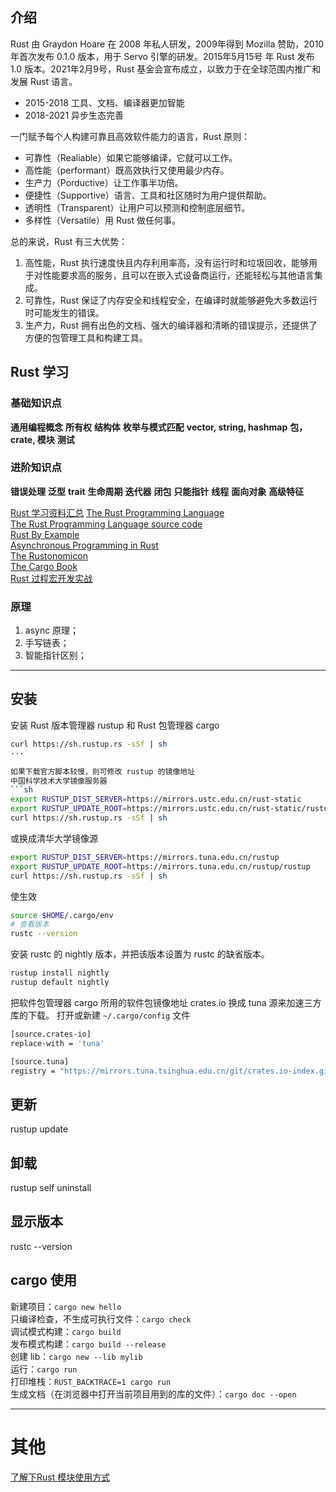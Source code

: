 ## 介绍
Rust 由 Graydon Hoare 在 2008 年私人研发，2009年得到 Mozilla 赞助，2010 年首次发布 0.1.0 版本，用于 Servo 引擎的研发。2015年5月15号 年 Rust 发布 1.0 版本。2021年2⽉9号，Rust 基⾦会宣布成⽴，以致⼒于在全球范围内推⼴和发展 Rust 语⾔。
* 2015-2018 工具、文档、编译器更加智能  
* 2018-2021 异步生态完善  

一门赋予每个人构建可靠且高效软件能力的语言，Rust 原则：
* 可靠性（Realiable）如果它能够编译，它就可以工作。
* 高性能（performant）既高效执行又使用最少内存。
* 生产力（Porductive）让工作事半功倍。
* 便捷性（Supportive）语言、工具和社区随时为用户提供帮助。
* 透明性（Transparent）让用户可以预测和控制底层细节。
* 多样性（Versatile）用 Rust 做任何事。

总的来说，Rust 有三大优势：
1. ⾼性能，Rust 执行速度快且内存利用率高，没有运行时和垃圾回收，能够用于对性能要求高的服务，且可以在嵌入式设备商运行，还能轻松与其他语言集成。
2. 可靠性，Rust 保证了内存安全和线程安全，在编译时就能够避免大多数运行时可能发生的错误。
3. 生产力，Rust 拥有出色的文档、强大的编译器和清晰的错误提示，还提供了方便的包管理工具和构建工具。

## Rust 学习

### 基础知识点
**通用编程概念**  **所有权**  **结构体**  **枚举与模式匹配**
**vector, string, hashmap**  **包，crate, 模块**
**测试**

### 进阶知识点
**错误处理**  **泛型**  **trait**  **生命周期**
**迭代器**  **闭包**  **只能指针**  **线程**  **面向对象**
**高级特征**

[Rust 学习资料汇总](https://github.com/rcore-os/rCore/wiki/study-resource-of-system-programming-in-RUST)
[The Rust Programming Language](https://doc.rust-lang.org/book/)  
[The Rust Programming Language source code](https://nostarch.com/Rust2018)   
[Rust By Example](https://doc.rust-lang.org/rust-by-example/)  
[Asynchronous Programming in Rust](https://rust-lang.github.io/async-book/)  
[The Rustonomicon](https://doc.rust-lang.org/nomicon/)   
[The Cargo Book](https://doc.rust-lang.org/cargo/guide/)  
[Rust 过程宏开发实战](https://space.bilibili.com/500416539/channel/collectiondetail?sid=34404)  

### 原理
1. async 原理；
2. 手写链表；
3. 智能指针区别；

***

## 安装
安装 Rust 版本管理器 rustup 和 Rust 包管理器 cargo
```sh
curl https://sh.rustup.rs -sSf | sh
···

如果下载官方脚本较慢，则可修改 rustup 的镜像地址
中国科学技术大学镜像服务器
```sh
export RUSTUP_DIST_SERVER=https://mirrors.ustc.edu.cn/rust-static
export RUSTUP_UPDATE_ROOT=https://mirrors.ustc.edu.cn/rust-static/rustup
curl https://sh.rustup.rs -sSf | sh
```

或换成清华大学镜像源
```sh
export RUSTUP_DIST_SERVER=https://mirrors.tuna.edu.cn/rustup
export RUSTUP_UPDATE_ROOT=https://mirrors.tuna.edu.cn/rustup/rustup
curl https://sh.rustup.rs -sSf | sh
```

使生效
```sh
source $HOME/.cargo/env
# 查看版本
rustc --version
```
 
安装 rustc 的 nightly 版本，并把该版本设置为 rustc 的缺省版本。
```sh
rustup install nightly
rustup default nightly
```

把软件包管理器 cargo 所用的软件包镜像地址 crates.io 换成 tuna 源来加速三方库的下载。
打开或新建 `~/.cargo/config` 文件
```sh
[source.crates-io]
replace-with = 'tuna'

[source.tuna]
registry = "https://mirrors.tuna.tsinghua.edu.cn/git/crates.io-index.git"
```

## 更新
rustup update

## 卸载
rustup self uninstall

## 显示版本
rustc --version

## cargo 使用
新建项目：`cargo new hello`  
只编译检查，不生成可执行文件：`cargo check`  
调试模式构建：`cargo build`  
发布模式构建：`cargo build --release`  
创建 lib：`cargo new --lib mylib`  
运行：`cargo run`  
打印堆栈：`RUST_BACKTRACE=1 cargo run`  
生成文档（在浏览器中打开当前项目用到的库的文件）：`cargo doc --open`

***

# 其他
[了解下Rust 模块使用方式](https://juejin.cn/post/7070481262749679653#heading-5)
